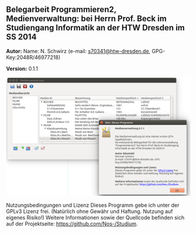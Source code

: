 Belegarbeit Programmieren2, Medienverwaltung: bei Herrn Prof. Beck im Studiengang Informatik an der HTW Dresden im SS 2014
--------------------------------------------------------------------------------------------------------------------------

**Autor:** Name: N. Schwirz (e-mail: s70341@htw-dresden.de, GPG-Key:2048R/46977218)

**Version:** 0.1.1

![Bildschirmfoto](Screenshot_Medienverwaltung_0-1-1.png "Die Medienverwaltung in Aktion")

Nutzungsbedingungen und Lizenz
Dieses Programm gebe ich unter der GPLv3 Lizenz frei. (Natürlich ohne Gewähr und Haftung. Nutzung auf eigenes Risiko!)
Weitere Informationen sowie der Quellcode befinden sich auf der Projektseite: https://github.com/Nos-/Studium.
